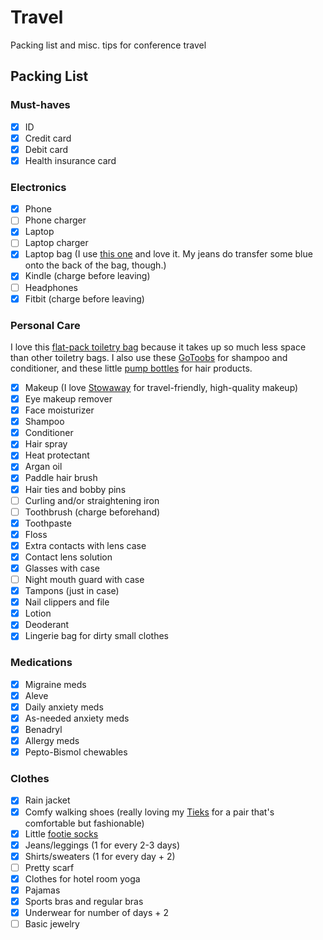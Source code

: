 # Travel

Packing list and misc. tips for conference travel 

## Packing List 
### Must-haves 
- [x] ID 
- [x] Credit card 
- [x] Debit card 
- [x] Health insurance card 

### Electronics 
- [x] Phone 
- [ ] Phone charger 
- [x] Laptop
- [ ] Laptop charger 
- [x] Laptop bag (I use [this one](http://smile.amazon.com/ECBC-Poseidon-Messenger-13-Inch-Laptop/dp/B00BT6O0BE?ie=UTF8&psc=1&redirect=true&ref_=oh_aui_detailpage_o06_s00) and love it. My jeans do transfer some blue onto the back of the bag, though.) 
- [x] Kindle (charge before leaving)
- [ ] Headphones 
- [x] Fitbit (charge before leaving)

### Personal Care 
I love this [flat-pack toiletry bag](http://smile.amazon.com/eBags-Pack-it-Flat-Toiletry-Kit-Black/dp/B0009K5WFO?ie=UTF8&psc=1&redirect=true&ref_=oh_aui_detailpage_o01_s00) because it takes up so much less space than other toiletry bags. I also use these [GoToobs](http://smile.amazon.com/Humangear-GoToob-Travel-Bottle-Blue/dp/B002VS8H3G?ie=UTF8&psc=1&redirect=true&ref_=oh_aui_detailpage_o01_s01) for shampoo and conditioner, and these little [pump bottles](http://smile.amazon.com/Essense-Foudation-Cosmetic-Product-Dispense/dp/B015SLWWEC?ie=UTF8&psc=1&redirect=true&ref_=oh_aui_detailpage_o01_s01) for hair products. 

- [x] Makeup (I love [Stowaway](https://stowawaycosmetics.com/) for travel-friendly, high-quality makeup)
- [x] Eye makeup remover 
- [x] Face moisturizer 
- [x] Shampoo
- [x] Conditioner 
- [x] Hair spray 
- [x] Heat protectant 
- [x] Argan oil 
- [x] Paddle hair brush 
- [x] Hair ties and bobby pins 
- [ ] Curling and/or straightening iron 
- [ ] Toothbrush (charge beforehand)
- [x] Toothpaste 
- [x] Floss 
- [x] Extra contacts with lens case
- [x] Contact lens solution 
- [x] Glasses with case 
- [ ] Night mouth guard with case 
- [x] Tampons (just in case)
- [x] Nail clippers and file 
- [x] Lotion 
- [x] Deoderant 
- [x] Lingerie bag for dirty small clothes 

### Medications
- [x] Migraine meds 
- [x] Aleve 
- [x] Daily anxiety meds 
- [x] As-needed anxiety meds 
- [x] Benadryl 
- [x] Allergy meds 
- [x] Pepto-Bismol chewables 

### Clothes 
- [x] Rain jacket 
- [x] Comfy walking shoes (really loving my [Tieks](http://tieks.com/) for a pair that's comfortable but fashionable)
- [x] Little [footie socks](http://www.smartwool.com/shop/women-socks-noshows)
- [x] Jeans/leggings (1 for every 2-3 days)
- [x] Shirts/sweaters (1 for every day + 2) 
- [ ] Pretty scarf 
- [x] Clothes for hotel room yoga 
- [x] Pajamas 
- [x] Sports bras and regular bras 
- [x] Underwear for number of days + 2 
- [ ] Basic jewelry 
